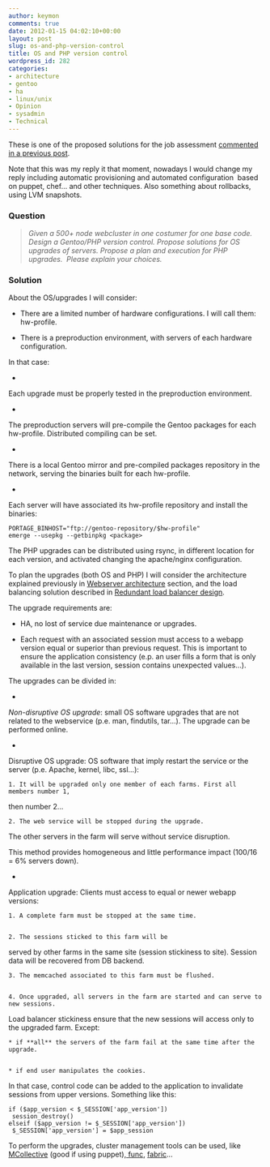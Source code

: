```yaml
---
author: keymon
comments: true
date: 2012-01-15 04:02:10+00:00
layout: post
slug: os-and-php-version-control
title: OS and PHP version control
wordpress_id: 282
categories:
- architecture
- gentoo
- ha
- linux/unix
- Opinion
- sysadmin
- Technical
---
```


These is one of the proposed solutions for the job assessment [commented in a previous post](http://keymon.wordpress.com/2012/01/15/some-posts-fro…job-assessment).

Note that this was my reply it that moment, nowadays I would change my reply including automatic provisioning and automated configuration  based on puppet, chef... and other techniques. Also something about rollbacks, using LVM snapshots.


### Question




> _Given a 500+ node webcluster in one costumer for one base code. Design a Gentoo/PHP version control. Propose solutions for OS upgrades of servers. Propose a plan and execution for PHP upgrades.  Please explain your choices._




### Solution


About the OS/upgrades I will consider:



	
  * There are a limited number of hardware configurations. I will call them: hw-profile.

	
  * There is a preproduction environment, with servers of each hardware configuration.


In that case:

	
  * 


Each upgrade must be properly tested in the preproduction environment.




	
  * 


The preproduction servers will pre-compile the Gentoo packages
for each hw-profile. Distributed compiling can be set.




	
  * 


There is a local Gentoo mirror and pre-compiled packages repository
in the network, serving the binaries built for each hw-profile.




	
  * 


Each server will have associated its hw-profile repository and install the binaries:




    
    PORTAGE_BINHOST="ftp://gentoo-repository/$hw-profile"
    emerge --usepkg --getbinpkg <package>





The PHP upgrades can be distributed using rsync, in different location for each version,
and activated changing the apache/nginx configuration.

To plan the upgrades (both OS and PHP) I will consider the architecture
explained previously in [Webserver architecture](http://keymon.wordpress.com/2012/01/15/some-posts-fro…job-assessment) section, and the load balancing
solution described in [Redundant load balancer design](http://keymon.wordpress.com/2012/01/15/new-job-assess…alancer-design/).

The upgrade requirements are:



	
  * HA, no lost of service due maintenance or upgrades.

	
  * Each request with an associated session must access to a
webapp version equal or superior than previous request.
This is important to ensure the application consistency
(e.p. an user fills a form that is only available in the last version,
session contains unexpected values...).


The upgrades can be divided in:

	
  * 


_Non-disruptive OS upgrade_: small OS software upgrades that are not related to
the webservice (p.e. man, findutils, tar...). The upgrade can be performed online.




	
  * 


Disruptive OS upgrade: OS software that imply restart the service
or the server (p.e. Apache, kernel, libc, ssl...):




	
    1. It will be upgraded only one member of each farms. First all members number 1,
then number 2...

	
    2. The web service will be stopped during the upgrade.
The other servers in the farm will serve without service disruption.


This method provides homogeneous and little performance impact (100/16 = 6% servers down).

	
  * 


Application upgrade: Clients must access to equal or newer webapp versions:




	
    1. A complete farm must be stopped at the same time.

	
    2. The sessions sticked to this farm will be
served by other farms in the same site (session stickiness to site).
Session data will be recovered from DB backend.

	
    3. The memcached associated to this farm must be flushed.

	
    4. Once upgraded, all servers in the farm are started and can serve to new sessions.


Load balancer stickiness ensure that the new sessions will access only to
the upgraded farm. Except:

	
    * if **all** the servers of the farm fail at the same time after the upgrade.

	
    * if end user manipulates the cookies.


In that case, control code can be added to the application to
invalidate sessions from upper versions. Something like this:

    
    if ($app_version < $_SESSION['app_version'])
     session_destroy()
    elseif ($app_version != $_SESSION['app_version'])
     $_SESSION['app_version'] = $app_session





To perform the upgrades, cluster management tools can be used,
like [MCollective](http://marionette-collective.org/) (good if using puppet),[ func](https://fedorahosted.org/func/), [fabric](http://docs.fabfile.org/0.9.3/)...



